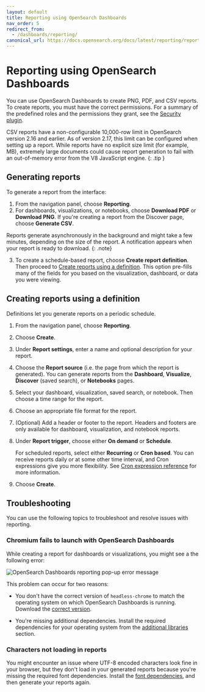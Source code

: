 ```yaml
---
layout: default
title: Reporting using OpenSearch Dashboards
nav_order: 5
redirect_from:
  - /dashboards/reporting/
canonical_url: https://docs.opensearch.org/docs/latest/reporting/report-dashboard-index/
---
```



# Reporting using OpenSearch Dashboards

You can use OpenSearch Dashboards to create PNG, PDF, and CSV reports. To create reports, you must have the correct permissions. For a summary of the predefined roles and the permissions they grant, see the [Security plugin]({{site.url}}{{site.baseurl}}/security/access-control/users-roles#predefined-roles).

CSV reports have a non-configurable 10,000-row limit in OpenSearch version 2.16 and earlier. As of version 2.17, this limit can be configured when setting up a report. While reports have no explicit size limit (for example, MB), extremely large documents could cause report generation to fail with an out-of-memory error from the V8 JavaScript engine.
{: .tip }

## Generating reports

To generate a report from the interface:

1. From the navigation panel, choose **Reporting**.
2. For dashboards, visualizations, or notebooks, choose **Download PDF** or **Download PNG**. If you're creating a report from the Discover page, choose **Generate CSV**.

Reports generate asynchronously in the background and might take a few minutes, depending on the size of the report. A notification appears when your report is ready to download.
{: .note}

3. To create a schedule-based report, choose **Create report definition**. Then proceed to [Create reports using a definition](#creating-reports-using-a-definition). This option pre-fills many of the fields for you based on the visualization, dashboard, or data you were viewing.


## Creating reports using a definition

Definitions let you generate reports on a periodic schedule.

1. From the navigation panel, choose **Reporting**.
1. Choose **Create**.
1. Under **Report settings**, enter a name and optional description for your report.
1. Choose the **Report source** (i.e. the page from which the report is generated). You can generate reports from the **Dashboard**, **Visualize**, **Discover** (saved search), or **Notebooks** pages.
1. Select your dashboard, visualization, saved search, or notebook. Then choose a time range for the report.
1. Choose an appropriate file format for the report.
1. (Optional) Add a header or footer to the report. Headers and footers are only available for dashboard, visualization, and notebook reports.
1. Under **Report trigger**, choose either **On demand** or **Schedule**.

   For scheduled reports, select either **Recurring** or **Cron based**. You can receive reports daily or at some other time interval, and Cron expressions give you more flexibility. See [Cron expression reference]({{site.url}}{{site.baseurl}}/monitoring-plugins/alerting/cron/) for more information.

2. Choose **Create**.

## Troubleshooting

You can use the following topics to troubleshoot and resolve issues with reporting.

### Chromium fails to launch with OpenSearch Dashboards

While creating a report for dashboards or visualizations, you might see a the following error:

![OpenSearch Dashboards reporting pop-up error message]({{site.url}}{{site.baseurl}}/images/reporting-error.png)

This problem can occur for two reasons:

- You don't have the correct version of `headless-chrome` to match the operating system on which OpenSearch Dashboards is running. Download the [correct version](https://github.com/opensearch-project/reporting/releases/tag/chromium-1.12.0.0).

- You're missing additional dependencies. Install the required dependencies for your operating system from the [additional libraries](https://github.com/opensearch-project/dashboards-reports/blob/1.x/dashboards-reports/rendering-engine/headless-chrome/README.md#additional-libaries) section.

### Characters not loading in reports

You might encounter an issue where UTF-8 encoded characters look fine in your browser, but they don't load in your generated reports because you're missing the required font dependencies. Install the [font dependencies](https://github.com/opensearch-project/dashboards-reports#missing-font-dependencies), and then generate your reports again.
